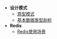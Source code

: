 * **设计模式**
    * [原型模式](pattern/prototype.md)
    * [基本数据类型剖析](doc/basetype.md)
* **Redis**
	* [Redis使用场景](redis/operator.md)